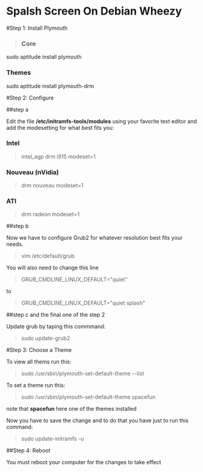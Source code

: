Spalsh Screen On Debian Wheezy
==============================


#Step 1: Install Plymouth

> ### Core
sudo aptitude install plymouth
### Themes
sudo aptitude install plymouth-drm


#Step 2: Configure

##step a

Edit the file **/etc/initramfs-tools/modules** using your favorite text editor and add the modesetting for what best fits you:

### Intel
> intel_agp
drm
i915 modeset=1

### Nouveau (nVidia)
> drm
nouveau modeset=1


### ATI
>  drm
radeon modeset=1


##step b

Now we have to configure Grub2 for whatever resolution best fits your needs.

> vim /etc/default/grub

You will also need to change this line


> GRUB_CMDLINE_LINUX_DEFAULT="quiet"

 to

> GRUB_CMDLINE_LINUX_DEFAULT="quiet splash"

##step c and the final one of the step 2

Update grub by taping this commmand:

> sudo update-grub2

#Step 3: Choose a Theme

To view all thems run this:

> sudo /usr/sbin/plymouth-set-default-theme --list

To set a theme run this:

> sudo /usr/sbin/plymouth-set-default-theme spacefun

note that **spacefun** here one of the themes installed

Now you have to save the change and to do that you have just to run this command:

> sudo update-initramfs -u

##Step 4: Reboot

You must reboot your computer for the changes to take effect

